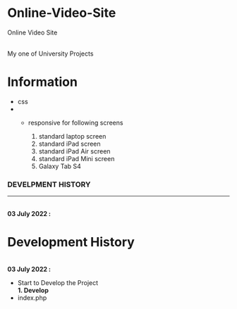 # Online-Video-Site
Online Video Site 
<br><br>

My one of University Projects<br>
# Information
 - css
 - - responsive for following screens

        1. standard laptop screen 
        2. standard iPad screen
        3. standard iPad Air screen
        4. standard iPad Mini screen
        5. Galaxy Tab S4




### DEVELPMENT HISTORY
<hr>
<br>
<b>03 July 2022 :</b><br>




# Development History

<br>
<b>03 July 2022 :</b><br>


  - Start to Develop the Project<br>
    <b>1. Develop</b>
  - index.php    
